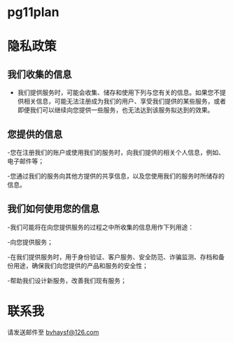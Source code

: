 # pg11plan


# 隐私政策

 ## 我们收集的信息
- 我们提供服务时，可能会收集、储存和使用下列与您有关的信息。如果您不提供相关信息，可能无法注册成为我们的用户、享受我们提供的某些服务，或者即便我们可以继续向您提供一些服务，也无法达到该服务拟达到的效果。

## 您提供的信息
-您在注册我们的账户或使用我们的服务时，向我们提供的相关个人信息，例如、电子邮件等；

-您通过我们的服务向其他方提供的共享信息，以及您使用我们的服务时所储存的信息。

## 我们如何使用您的信息
-我们可能将在向您提供服务的过程之中所收集的信息用作下列用途：

-向您提供服务；

-在我们提供服务时，用于身份验证、客户服务、安全防范、诈骗监测、存档和备份用途，确保我们向您提供的产品和服务的安全性；

-帮助我们设计新服务，改善我们现有服务；


# 联系我

 请发送邮件至 bvhaysf@126.com
